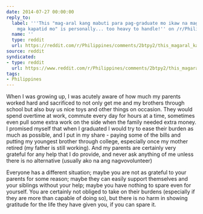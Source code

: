 ```yaml
---
date: 2014-07-27 00:00:00
reply_to:
  label: '''This "mag-aral kang mabuti para pag-graduate mo ikaw na magpapa-aral sa
    mga kapatid mo" is personally... too heavy to handle!'' on /r/Philippines'
  name: ''
  type: reddit
  url: https://reddit.com/r/Philippines/comments/2btpy2/this_magaral_kang_mabuti_para_paggraduate_mo_ikaw/
source: reddit
syndicated:
- type: reddit
  url: https://www.reddit.com/r/Philippines/comments/2btpy2/this_magaral_kang_mabuti_para_paggraduate_mo_ikaw/cj9445q/
tags:
- Philippines
---
```


When I was growing up, I was acutely aware of how much my parents worked hard and sacrificed to not only get me and my brothers through school but also buy us nice toys and other things on occasion. They would spend overtime at work, commute every day for hours at a time, sometimes even pull some extra work on the side when the family needed extra money. I promised myself that when I graduated I would try to ease their burden as much as possible, and I put in my share - paying some of the bills and putting my youngest brother through college, especially once my mother retired (my father is still working). And my parents are certainly very grateful for any help that I do provide, and never ask anything of me unless there is no alternative (usually ako na ang nagvovolunteer)



Everyone has a different situation; maybe you are not as grateful to your parents for some reason; maybe they can easily support themselves and your siblings without your help; maybe you have nothing to spare even for yourself. You are certainly not obliged to take on their burdens (especially if they are more than capable of doing so), but there is no harm in showing gratitude for the life they have given you, if you can spare it.